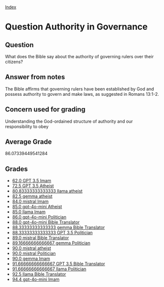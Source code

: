 
[Index](../../index.md)
# Question Authority in Governance
## Question
What does the Bible say about the authority of governing rulers over their citizens?

## Answer from notes
The Bible affirms that governing rulers have been established by God and possess authority to govern and make laws, as suggested in Romans 13:1-2.

## Concern used for grading
Understanding the God-ordained structure of authority and our responsibility to obey

## Average Grade
86.07339449541284

## Grades
 * [62.0 GPT 3.5 Imam](../answers/GPT_3.5_Imam/Authority_in_Governance.md)
 * [72.5 GPT 3.5 Atheist](../answers/GPT_3.5_Atheist/Authority_in_Governance.md)
 * [80.83333333333333 llama atheist](../answers/llama_atheist/Authority_in_Governance.md)
 * [82.5 gemma atheist](../answers/gemma_atheist/Authority_in_Governance.md)
 * [84.0 mistral Imam](../answers/mistral_Imam/Authority_in_Governance.md)
 * [85.0 gpt-4o-mini Atheist](../answers/gpt-4o-mini_Atheist/Authority_in_Governance.md)
 * [85.0 llama Imam](../answers/llama_Imam/Authority_in_Governance.md)
 * [86.0 gpt-4o-mini Politician](../answers/gpt-4o-mini_Politician/Authority_in_Governance.md)
 * [88.0 gpt-4o-mini Bible Translator](../answers/gpt-4o-mini_Bible_Translator/Authority_in_Governance.md)
 * [88.33333333333333 gemma Bible Translator](../answers/gemma_Bible_Translator/Authority_in_Governance.md)
 * [88.33333333333333 GPT 3.5 Politician](../answers/GPT_3.5_Politician/Authority_in_Governance.md)
 * [89.0 mistral Bible Translator](../answers/mistral_Bible_Translator/Authority_in_Governance.md)
 * [89.16666666666667 gemma Politician](../answers/gemma_Politician/Authority_in_Governance.md)
 * [90.0 mistral atheist](../answers/mistral_atheist/Authority_in_Governance.md)
 * [90.0 mistral Politician](../answers/mistral_Politician/Authority_in_Governance.md)
 * [90.0 gemma Imam](../answers/gemma_Imam/Authority_in_Governance.md)
 * [91.66666666666667 GPT 3.5 Bible Translator](../answers/GPT_3.5_Bible_Translator/Authority_in_Governance.md)
 * [91.66666666666667 llama Politician](../answers/llama_Politician/Authority_in_Governance.md)
 * [92.5 llama Bible Translator](../answers/llama_Bible_Translator/Authority_in_Governance.md)
 * [94.4 gpt-4o-mini Imam](../answers/gpt-4o-mini_Imam/Authority_in_Governance.md)
